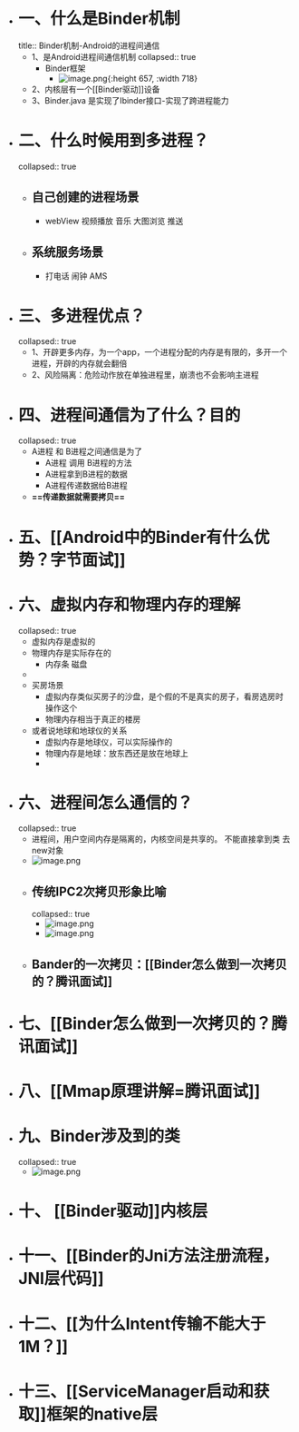 - # 一、什么是Binder机制
  title:: Binder机制-Android的进程间通信
	- 1、是Android进程间通信机制
	  collapsed:: true
		- Binder框架
			- ![image.png](../assets/image_1688269631168_0.png){:height 657, :width 718}
	- 2、内核层有一个[[Binder驱动]]设备
	- 3、Binder.java 是实现了Ibinder接口-实现了跨进程能力
- # 二、什么时候用到多进程？
  collapsed:: true
	- ## 自己创建的进程场景
		- webView 视频播放 音乐 大图浏览 推送
	- ## 系统服务场景
		- 打电话 闹钟 AMS
- # 三、多进程优点？
  collapsed:: true
	- 1、开辟更多内存，为一个app，一个进程分配的内存是有限的，多开一个进程，开辟的内存就会翻倍
	- 2、风险隔离：危险动作放在单独进程里，崩溃也不会影响主进程
- # 四、进程间通信为了什么？目的
  collapsed:: true
	- A进程 和 B进程之间通信是为了
		- A进程 调用 B进程的方法
		- A进程拿到B进程的数据
		- A进程传递数据给B进程
	- **==传递数据就需要拷贝==**
- # 五、[[Android中的Binder有什么优势？字节面试]]
- # 六、虚拟内存和物理内存的理解
  collapsed:: true
	- 虚拟内存是虚拟的
	- 物理内存是实际存在的
		- 内存条 磁盘
	-
	- 买房场景
		- 虚拟内存类似买房子的沙盘，是个假的不是真实的房子，看房选房时操作这个
		- 物理内存相当于真正的楼房
	- 或者说地球和地球仪的关系
		- 虚拟内存是地球仪，可以实际操作的
		- 物理内存是地球：放东西还是放在地球上
		-
- # 六、进程间怎么通信的？
  collapsed:: true
	- 进程间，用户空间内存是隔离的，内核空间是共享的。  不能直接拿到类 去new对象
	- ![image.png](../assets/image_1688272361964_0.png)
	- ## 传统IPC2次拷贝形象比喻
	  collapsed:: true
		- ![image.png](../assets/image_1688272719853_0.png)
		- ![image.png](../assets/image_1688272773413_0.png)
	- ## Bander的一次拷贝：[[Binder怎么做到一次拷贝的？腾讯面试]]
- # 七、[[Binder怎么做到一次拷贝的？腾讯面试]]
- # 八、[[Mmap原理讲解=腾讯面试]]
- # 九、Binder涉及到的类
  collapsed:: true
	- ![image.png](../assets/image_1688285372324_0.png)
- # 十、 [[Binder驱动]]内核层
- # 十一、[[Binder的Jni方法注册流程，JNI层代码]]
- # 十二、[[为什么Intent传输不能大于1M？]]
- # 十三、[[ServiceManager启动和获取]]框架的native层